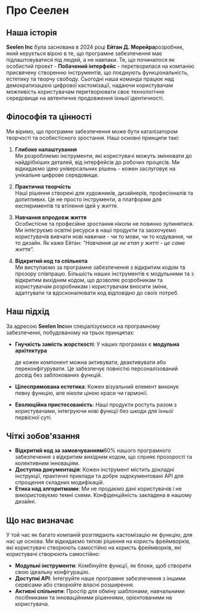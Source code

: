 # Про Сеелен

## Наша історія

**Seelen Inc**  була заснована в 2024 році **Ейтан Д. Морейра**розробник, який керується
вірою в те, що програмне забезпечення має підлаштовуватися під людей, а не навпаки.
Те, що починалося як особистий проект - **Побачений інтерфейс**  - перетворилася на компанію
присвячену створенню інструментів, що поєднують функціональність, естетику та творчу
свободу. Сьогодні наша команда працює над демократизацією цифрової кастомізації, надаючи користувачам можливість
користувачам перетворювати своє технологічне середовище на автентичне продовження
їхньої ідентичності.

## Філософія та цінності

Ми віримо, що програмне забезпечення може бути каталізатором творчості та особистісного зростання. Наші
основні принципи такі:

1.  **Глибоке налаштування**\
    Ми розробляємо інструменти, які користувачі можуть змінювати до найдрібніших деталей, від
    інтерфейсів до робочих процесів. Ми відкидаємо ідею універсальних рішень
    \- кожен заслуговує на унікальне цифрове середовище.

2.  **Практична творчість**\
    Наші рішення створені для художників, дизайнерів, професіоналів та
    допитливих. Це не просто інструменти, а платформи для експериментів та
    втілення ідей у життя.

3.  **Навчання впродовж життя**\
    Особистісне та професійне зростання ніколи не повинно зупинятися. Ми інтегруємо
    освітні ресурси в наші продукти та заохочуємо користувачів вивчати нові
    навички - чи то мови, чи то кодування, чи то дизайн. Як каже Ейтан: *"Навчання
    це не етап у житті - це саме життя".*

4.  **Відкритий код та спільнота**\
    Ми виступаємо за програмне забезпечення з відкритим кодом та прозору співпрацю. Більшість наших
    інструментів є модульними та з відкритим вихідним кодом, що дозволяє розробникам та користувачам
    розробникам і користувачам вносити зміни, адаптувати та вдосконалювати код відповідно до своїх потреб.

## Наш підхід

За адресою **Seelen Inc**ми спеціалізуємося на програмному забезпеченні, побудованому на трьох принципах:

*   **Гнучкість замість жорсткості**: У наших програмах є **модульна архітектура**

    де кожен компонент можна активувати, деактивувати або переконфігурувати. Це
    забезпечує повністю персоналізований досвід без заблокованих функцій.
*   **Цілеспрямована естетика**: Кожен візуальний елемент виконує певну функцію, але ніколи
    ціною краси чи гармонії.
*   **Еволюційна пристосованість**: Наші продукти ростуть разом з користувачами, інтегруючи нові
    функції без шкоди для їхньої первісної суті.

## Чіткі зобов'язання

*   **Відкритий код за замовчуванням**80% нашого програмного забезпечення з відкритим вихідним кодом, що сприяє
    прозорості та колективним інноваціям.
*   **Доступна документація**: Кожен інструмент містить докладні інструкції, практичні
    приклади та добре задокументовані API для спрощення складних модифікацій.
*   **Етика над алгоритмами**: Ми не продаємо дані користувачів і не використовуємо темні схеми.
    Конфіденційність закладена в нашому дизайні.

## Що нас визначає

У той час як багато компаній розглядають кастомізацію як функцію, для нас це
основа. Ми відкидаємо типові рішення на користь фреймворків, які користувачі створюють самостійно
на користь фреймворків, які користувачі створюють самостійно:

*   **Модульні інструменти**: Комбінуйте функції, як блоки, щоб створити свою ідеальну конфігурацію.
*   **Доступні API**: Інтегруйте наше програмне забезпечення з іншими сервісами або створюйте
    власні розширення.
*   **Активні спільноти**: Простір для обміну шаблонами, навчальними посібниками та
    інноваційними рішеннями, орієнтованими на користувача.
